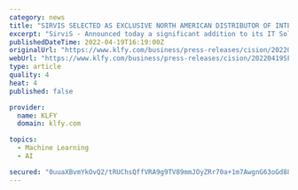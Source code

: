 ```yaml
---
category: news
title: "SIRVIS SELECTED AS EXCLUSIVE NORTH AMERICAN DISTRIBUTOR OF INTERACT"
excerpt: "SirviS - Announced today a significant addition to its IT Solutions Portfolio with SirviS Interact, a machine learning application that provides mid-tier and enterprise data centers with tailored recommendations to significantly lower costs,"
publishedDateTime: 2022-04-19T16:19:00Z
originalUrl: "https://www.klfy.com/business/press-releases/cision/20220419SF29187/sirvis-selected-as-exclusive-north-american-distributor-of-interact/"
webUrl: "https://www.klfy.com/business/press-releases/cision/20220419SF29187/sirvis-selected-as-exclusive-north-american-distributor-of-interact/"
type: article
quality: 4
heat: 4
published: false

provider:
  name: KLFY
  domain: klfy.com

topics:
  - Machine Learning
  - AI

secured: "0uuaXBvmYkOvQ2/tRUChsQffVRA9g9TV89mmJOyZRr70a+1m7AwgnG63oGd88DDnCyjAEkQA3aVZlIE+5ToCNQpFerbphK9lE+0BifMV09bB6KSGRB8SkvncOgPvINHMpK/L4QTHE9DkA6mdTId21eblaap59SVHH1gw7YLMjLhgMK1fdTevqQW/nB/wdq9fWYRredPmeaNKtLrGGBKrCof4pQo8qT0kj3Jio5yR4uEKy4GzHCKwkh6jaDDR9HLlROV4kE2Fx3jeAxHqbSjN6b7TIF0RhXUWJfA3G46mdb1AlRVhhhDn2hpCOUMSFnDKcF+KkELS9xbxDvMIoRtmJnDuwL5OdhTl5h4n7tTg0To=;vML5Aa9BAIIfvQPlEpYQMw=="
---
```


